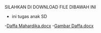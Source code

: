 SILAHKAN DI DOWNLOAD FILE DIBAWAH INI
- ini tugas anak SD

-[Daffa Mahardika.docx](https://github.com/fadhil050804/TugasDaffa/files/6998834/Daffa.Mahardika.docx)
-[Gambar Daffa.docx](https://github.com/fadhil050804/TugasDaffa/files/6998837/Gambar.Daffa.docx)
